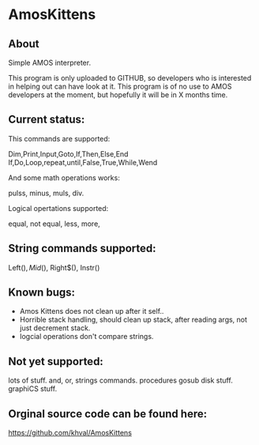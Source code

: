 # AmosKittens

About
-----
Simple AMOS interpreter.

This program is only uploaded to GITHUB, so developers who is interested in helping out can have look at it.
This program is of no use to AMOS developers at the moment, but hopefully it will be in X months time.

Current status:
---------------
This commands are supported:

Dim,Print,Input,Goto,If,Then,Else,End If,Do,Loop,repeat,until,False,True,While,Wend

And some math operations works: 

pulss, minus, muls, div.

Logical opertations supported:

equal, not equal, less, more, 

String commands supported:
--------------------------
Left$(), Mid$(), Right$(), Instr()

Known bugs:
----------
* Amos Kittens does not clean up after it self..
* Horrible stack handling, should clean up stack, after reading args, not just decrement stack.
* logcial operations don't compare strings.

Not yet supported:
------------------
lots of stuff.
and, or, strings commands.
procedures
gosub
disk stuff.
graphiCS stuff.

Orginal source code can be found here:
--------------------------------------
https://github.com/khval/AmosKittens
